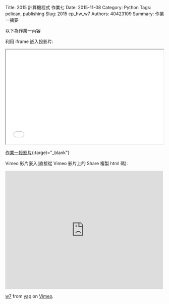 Title: 2015 計算機程式 作業七
Date: 2015-11-08
Category: Python
Tags: pelican, publishing
Slug: 2015  cp_hw_w7
Authors: 40423109
Summary: 作業一摘要

以下為作業一內容

利用 iframe 嵌入投影片:

<iframe src="40423109_cp_w7_p.html" width="500" height="300"></iframe>

[作業一投影片](40423109_cp_w7_p.html){:target="_blank"}


Vimeo 影片嵌入(直接從 Vimeo 影片上的 Share 複製 html 碼):

<iframe src="https://player.vimeo.com/video/151480891" width="500" height="375" frameborder="0" webkitallowfullscreen mozallowfullscreen allowfullscreen></iframe> <p><a href="https://vimeo.com/151480891">w7</a> from <a href="https://vimeo.com/user45104858">yap</a> on <a href="https://vimeo.com">Vimeo</a>.</p>
